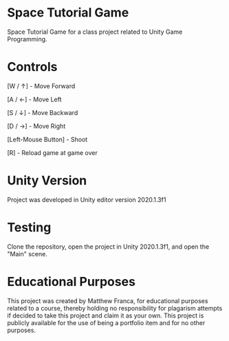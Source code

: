 # Space Tutorial Game

Space Tutorial Game for a class project related to Unity Game Programming.

# Controls
[W / ↑] - Move Forward

[A / ←] - Move Left

[S / ↓] - Move Backward

[D / →] - Move Right

[Left-Mouse Button] - Shoot

[R] - Reload game at game over

# Unity Version

Project was developed in Unity editor version 2020.1.3f1

# Testing

Clone the repository, open the project in Unity 2020.1.3f1, and open the "Main" scene.

# Educational Purposes

This project was created by Matthew Franca, for educational purposes related to a course, thereby holding no responsibility for plagarism attempts if decided to take this project and claim it as your own. This project is publicly available for the use of being a portfolio item and for no other purposes.